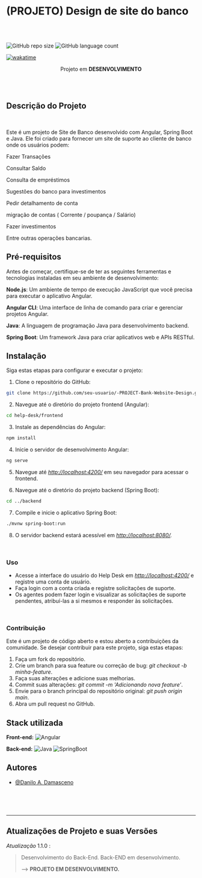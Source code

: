 # (PROJETO) Design de site do banco

</hr>
</br>
</br>

![GitHub repo size](https://img.shields.io/github/repo-size/DaniloADamasceno/-PROJECT-Bank-Website-Design?style=for-the-badge)
![GitHub language count](https://img.shields.io/github/languages/count/DaniloADamasceno/-PROJECT-Bank-Website-Design?style=for-the-badge)

[![wakatime](https://wakatime.com/badge/user/e7f2e494-878d-4290-9a2b-cc473da48b8a/project/018bf239-8499-4c35-936a-4ea6a9ba9070.svg)](https://wakatime.com/badge/user/e7f2e494-878d-4290-9a2b-cc473da48b8a/project/018bf239-8499-4c35-936a-4ea6a9ba9070)

<!-- Imagem da Tela inicial do Aplicativo -->
<div align="center">

 Projeto em **DESENVOLVIMENTO**
 </div>

</br>
</br>

## Descrição do Projeto

</br>

Este é um projeto de Site de Banco desenvolvido com Angular, Spring Boot e Java.
Ele foi criado para fornecer um site de suporte ao cliente de banco onde os usuários podem:

Fazer Transações

Consultar Saldo

Consulta de empréstimos

Sugestões do banco para investimentos

Pedir detalhamento de conta

migração de contas ( Corrente / poupança / Salário)

Fazer investimentos

Entre outras operações bancarias.

## Pré-requisitos

Antes de começar, certifique-se de ter as seguintes ferramentas e tecnologias instaladas em seu ambiente de desenvolvimento:

**Node.js**: Um ambiente de tempo de execução JavaScript que você precisa para executar o aplicativo Angular.

**Angular CLI**: Uma interface de linha de comando para criar e gerenciar projetos Angular.

**Java**: A linguagem de programação Java para desenvolvimento backend.

**Spring Boot**: Um framework Java para criar aplicativos web e APIs RESTful.

## Instalação

Siga estas etapas para configurar e executar o projeto:

1. Clone o repositório do GitHub:

```bash
git clone https://github.com/seu-usuario/-PROJECT-Bank-Website-Design.git
```

2. Navegue até o diretório do projeto frontend (Angular):

```bash
cd help-desk/frontend
```

3. Instale as dependências do Angular:

```bash
npm install
```

4. Inicie o servidor de desenvolvimento Angular:

```bash
ng serve
```

5. Navegue até *<http://localhost:4200/>* em seu navegador para acessar o frontend.

6. Navegue até o diretório do projeto backend (Spring Boot):

```bash
cd ../backend
```

7. Compile e inicie o aplicativo Spring Boot:

```bash
./mvnw spring-boot:run

```

8. O servidor backend estará acessível em *<http://localhost:8080/>.*

</br>

### Uso

- Acesse a interface do usuário do Help Desk em *<http://localhost:4200/>* e registre uma conta de usuário.
- Faça login com a conta criada e registre solicitações de suporte.
- Os agentes podem fazer login e visualizar as solicitações de suporte pendentes, atribuí-las a si mesmos e responder às solicitações.

</br>

### Contribuição

Este é um projeto de código aberto e estou aberto a contribuições da comunidade.
Se desejar contribuir para este projeto, siga estas etapas:

1. Faça um fork do repositório.
2. Crie um branch para sua feature ou correção de bug: *git checkout -b minha-feature*.
3. Faça suas alterações e adicione suas melhorias.
4. Commit suas alterações: *git commit -m 'Adicionando nova feature'*.
5. Envie para o branch principal do repositório original: *git push origin main*.
6. Abra um pull request no GitHub.

## Stack utilizada

**Front-end:** ![Angular](https://img.shields.io/badge/Angular-DD0031?style=for-the-badge&logo=angular&logoColor=white "Badge Angular")

**Back-end:**  ![Java](https://img.shields.io/badge/Java-ED8B00?style=for-the-badge&logo=openjdk&logoColor=white "Badge Java")
![SpringBoot](https://img.shields.io/badge/Spring-6DB33F?style=for-the-badge&logo=spring&logoColor=white "Badge Spring Boot")

## Autores

- [@Danilo A. Damasceno](https://github.com/DaniloADamasceno/)

</br>
</br>
</br>

________________________________________________________________________________________________________________________________________________________________

## Atualizações de Projeto e suas Versões

*Atualização* 1.1.0 :
> Desenvolvimento do Back-End.
> Back-END em desenvolvimento.
>
> --> **PROJETO EM DESENVOLVIMENTO.**
</br>
